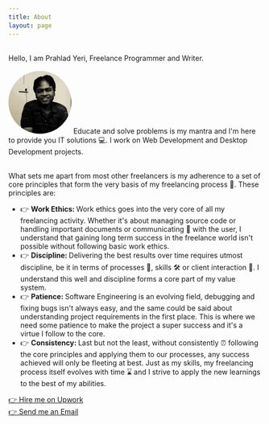```yaml
---
title: About
layout: page
---
```


<div>
<p>
<br>
Hello, I am Prahlad Yeri, Freelance Programmer and Writer.<br><br>
<img class='about-image right-aligned' alt='Prahlad Yeri' style='max-width:125px; border-radius:100px;' src='/uploads/prahlad_yeri_170p.webp'>
Educate and solve problems is my mantra and I'm here to provide you IT solutions &#128187;. I work on Web Development and Desktop Development projects.<br><br>

What sets me apart from most other freelancers is my adherence to a set of core principles that form the very basis of my freelancing process &#128215;. These principles are:
</p>
<p class='text-left'>
<ul class='text-left'>
<li>&#128073; <b>Work Ethics: </b>Work ethics goes into the very core of all my freelancing activity. Whether it's about managing source code or handling important documents or communicating &#128233; with the user, I understand that gaining long term success in the freelance world isn't possible without following basic work ethics.</li>
<li>&#128073; <b>Discipline: </b>Delivering the best results over time requires utmost discipline, be it in terms of processes &#128215;, skills &#128736; or client interaction &#128233;. I understand this well and discipline forms a core part of my value system.</li>
<li>&#128073; <b>Patience: </b>Software Engineering is an evolving field, debugging and fixing bugs isn't always easy, and the same could be said about understanding project requirements in the first place. This is where we need some patience to make the project a super success and it's a virtue I follow to the core.</li>
<li>&#128073; <b>Consistency: </b>Last but not the least, without consistently &#9200; following the core principles and applying them to our processes, any success achieved will only be fleeting at best. Just as my skills, my freelancing process itself evolves with time &#8987; and I strive to apply the new learnings to the best of my abilities.</li>
</ul>
</p>
<a class="btn btn-success btn-lg" href="https://www.upwork.com/freelancers/~01e977ff45b62e031c">&#128073; Hire me on Upwork</a>
<br>
<a class="btn btn-info btn-lg" href="mailto:prahladyeri@yahoo.com">&#128073; Send me an Email</a>
<br><br><br>
</div>
